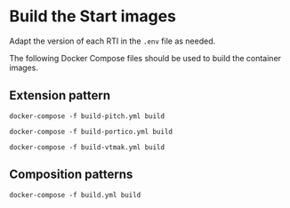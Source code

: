 # Build the Start images

Adapt  the version of each RTI in the `.env` file as needed.

The following Docker Compose files should be used to build the container images.

## Extension pattern

`docker-compose -f build-pitch.yml build`

`docker-compose -f build-portico.yml build`

`docker-compose -f build-vtmak.yml build`

## Composition patterns

`docker-compose -f build.yml build`

